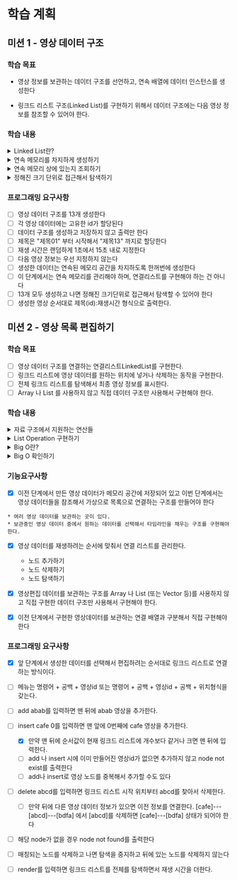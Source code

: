 # 학습 계획

## 미션 1 - 영상 데이터 구조

### 학습 목표
- 영상 정보를 보관하는 데이터 구조를 선언하고, 연속 배열에 데이터 인스턴스를 생성한다

- 링크드 리스트 구조(Linked List)를 구현하기 위해서 데이터 구조에는 다음 영상 정보를 참조할 수 있어야 한다.

### 학습 내용
<details>
<summary>Linked List란?</summary>
</details>
<details>
<summary>연속 메모리를 차지하게 생성하기</summary>
</details>
<details>
<summary>연속 메모리 상에 있는지 조회하기</summary>
</details>
<details>
<summary>정해진 크기 단위로 접근해서 탐색하기</summary>
</details>

### 프로그래밍 요구사항
- [ ] 영상 데이터 구조를 13개 생성한다
- [ ] 각 영상 데이터에는 고유한 id가 할당된다
- [ ] 데이터 구조를 생성하고 저장하지 않고 출력만 한다
- [ ] 제목은 "제목01" 부터 시작해서 "제목13" 까지로 할당한다
- [ ] 재생 시간은 랜덤하게 1초에서 15초 내로 지정한다
- [ ] 다음 영상 정보는 우선 지정하지 않는다
- [ ] 생성한 데이터는 연속된 메모리 공간을 차지하도록 한꺼번에 생성한다
- [ ] 이 단계에서는 연속 메모리를 관리해야 하며, 연결리스트를 구현해야 하는 건 아니다
- [ ] 13개 모두 생성하고 나면 정해진 크기단위로 접근해서 탐색할 수 있어야 한다
- [ ] 생성한 영상 순서대로 제목(id):재생시간 형식으로 출력한다.

## 미션 2 - 영상 목록 편집하기

### 학습 목표
- [ ] 영상 데이터 구조를 연결하는 연결리스트LinkedList를 구현한다.
- [ ] 링크드 리스트에 영상 데이터를 원하는 위치에 넣거나 삭제하는 동작을 구현한다.
- [ ] 전체 링크드 리스트를 탐색해서 최종 영상 정보를 표시한다.
- [ ] Array 나 List 를 사용하지 않고 직접 데이터 구조만 사용해서 구현해야 한다.

### 학습 내용
<details>
<summary>자료 구조에서 지원하는 연산들</summary>

- 선회 : 
- 찾기 :
- 삽입 :
- 삭제 :
- 정렬 :
- 병합 :
- 기타 :
</details>
<details>
<summary>List Operation 구현하기</summary>

</details>
<details>
<summary>Big O란?</summary>

</details>
<details>
<summary>Big O 확인하기</summary>

</details>

### 기능요구사항
- [x] 이전 단계에서 만든 영상 데이터가 메모리 공간에 저장되어 있고 이번 단계에서는 영상 데이터들을 참조해서 가상으로 목록으로 연결하는 구조를 만들어야 한다
```
* 여러 영상 데이터를 보관하는 곳이 있다.
* 보관중인 영상 데이터 중에서 원하는 데이터를 선택해서 타임라인을 채우는 구조를 구현해야 한다.
  ```
- [x] 영상 데이터를 재생하려는 순서에 맞춰서 연결 리스트를 관리한다.
  - 노드 추가하기
  - 노드 삭제하기
  - 노드 탐색하기

- [x] 영상편집 데이터를 보관하는 구조를 Array 나 List (또는 Vector 등)를 사용하지 않고 직접 구현한 데이터 구조만 사용해서 구현해야 한다.
- [x] 이전 단계에서 구현한 영상데이터를 보관하는 연결 배열과 구분해서 직접 구현해야 한다

### 프로그래밍 요구사항
- [x] 앞 단계에서 생성한 데이터를 선택해서 편집하려는 순서대로 링크드 리스트로 연결하는 방식이다.
- [ ] 메뉴는 명령어 + 공백 + 영상id 또는 명령어 + 공백 + 영상id + 공백 + 위치형식을 갖는다.
- [ ] add abab를 입력하면 맨 뒤에 abab 영상을 추가한다.
- [ ] insert cafe 0를 입력하면 맨 앞에 0번째에 cafe 영상을 추가한다.
  - [x] 만약 맨 뒤에 순서값이 현재 링크드 리스트에 개수보다 같거나 크면 맨 뒤에 입력한다.
  - [ ] add 나 insert 시에 이미 만들어진 영상id가 없으면 추가하지 않고 node not exist를 출력한다
  - [ ] add나 insert로 영상 노드를 중복해서 추가할 수도 있다
- [ ] delete abcd를 입력하면 링크드 리스트 시작 위치부터 abcd를 찾아서 삭제한다.
  - [ ] 만약 뒤에 다른 영상 데이터 정보가 있으면 이전 정보를 연결한다.
  [cafe]---[abcd]---[bdfa] 에서 [abcd]를 삭제하면 [cafe]---[bdfa] 상태가 되어야 한다
- [ ] 해당 node가 없을 경우 node not found를 출력한다
- [ ] 매칭되는 노드를 삭제하고 나면 탐색을 중지하고 뒤에 있는 노드를 삭제하지 않는다
- [ ] render를 입력하면 링크드 리스트를 전체를 탐색하면서 재생 시간을 더한다.

